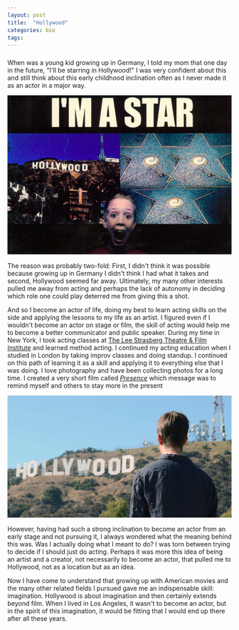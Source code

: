 ```yaml
---
layout: post
title:  "Hollywood"
categories: bio
tags: 
---
```


### 

When was a young kid growing up in Germany, I told my mom that one day in the future, "I'll be starring in Hollywood!" I was very confident about this and still think about this early childhood inclination often as I never made it as an actor in a major way.

<img src="/media/hollywood-child.jpg" />

The reason was probably two-fold: First, I didn't think it was possible because growing up in Germany I didn't think I had what it takes and second, Hollywood seemed far away. Ultimately, my many other interests pulled me away from acting and perhaps the lack of autonomy in deciding which role one could play deterred me from giving this a shot.

And so I become an actor of life, doing my best to learn acting skills on the side and applying the lessons to my life as an artist. I figured even if I wouldn't become an actor on stage or film, the skill of acting would help me to become a better communicator and public speaker. During my time in New York, I took acting classes at [The Lee Strasberg Theatre & Film Institute](https://www.methodactingstrasberg.com/) and learned method acting. I continued my acting education when I studied in London by taking improv classes and doing standup. I continued on this path of learning it as a skill and applying it to everything else that I was doing. I love photography and have been collecting photos for a long time. I created a very short film called [*Presence*](/presence) which message was to remind myself and others to stay more in the present

<img src="/media/hollywood-adult.jpg" />

However, having had such a strong inclination to become an actor from an early stage and not pursuing it, I always wondered what the meaning behind this was. Was I actually doing what I meant to do? I was torn between trying to decide if I should just do acting. Perhaps it was more this idea of being an artist and a creator, not necessarily to become an actor, that pulled me to Hollywood, not as a location but as an idea.

Now I have come to understand that growing up with American movies and the many other related fields I pursued gave me an indispensable skill: imagination. Hollywood is about imagination and then certainly extends beyond film. When I lived in Los Angeles, it wasn't to become an actor, but in the spirit of this imagination, it would be fitting that I would end up there after all these years. 




